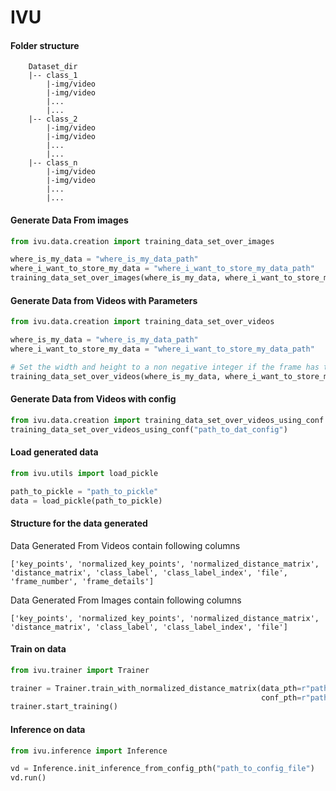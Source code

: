 # IVU


#### Folder structure


        Dataset_dir
        |-- class_1
            |-img/video
            |-img/video
            |...
            |...
        |-- class_2
            |-img/video
            |-img/video
            |...
            |...
        |-- class_n
            |-img/video
            |-img/video
            |...
            |...

#### Generate Data From images

```python
from ivu.data.creation import training_data_set_over_images

where_is_my_data = "where_is_my_data_path"
where_i_want_to_store_my_data = "where_i_want_to_store_my_data_path"
training_data_set_over_images(where_is_my_data, where_i_want_to_store_my_data)
```

#### Generate Data from Videos with Parameters
```python
from ivu.data.creation import training_data_set_over_videos

where_is_my_data = "where_is_my_data_path"
where_i_want_to_store_my_data = "where_i_want_to_store_my_data_path"

# Set the width and height to a non negative integer if the frame has to be resized
training_data_set_over_videos(where_is_my_data, where_i_want_to_store_my_data, width=-1, height=-1)
```

#### Generate Data from Videos with config
```python
from ivu.data.creation import training_data_set_over_videos_using_conf
training_data_set_over_videos_using_conf("path_to_dat_config")
```

#### Load generated data


```python
from ivu.utils import load_pickle

path_to_pickle = "path_to_pickle"
data = load_pickle(path_to_pickle)
```

#### Structure for the data generated

Data Generated From Videos contain following columns

`['key_points', 'normalized_key_points', 'normalized_distance_matrix', 'distance_matrix', 'class_label', 'class_label_index', 'file', 'frame_number', 'frame_details']`

Data Generated From Images contain following columns

`['key_points', 'normalized_key_points', 'normalized_distance_matrix', 'distance_matrix', 'class_label', 'class_label_index', 'file']`

#### Train on data
```python
from ivu.trainer import Trainer

trainer = Trainer.train_with_normalized_distance_matrix(data_pth=r"path_to_pickle",
                                                        conf_pth=r"path_to_config")
trainer.start_training()
```

#### Inference on data

```python
from ivu.inference import Inference

vd = Inference.init_inference_from_config_pth("path_to_config_file")
vd.run()

```
